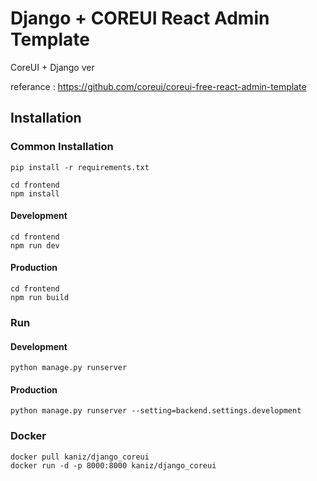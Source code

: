 # Django + COREUI React Admin Template

CoreUI + Django ver 

referance : https://github.com/coreui/coreui-free-react-admin-template

## Installation

### Common Installation
````
pip install -r requirements.txt

cd frontend
npm install

````

#### Development
```
cd frontend
npm run dev
```

#### Production
````
cd frontend
npm run build
````


### Run
#### Development
```
python manage.py runserver
```
#### Production
```
python manage.py runserver --setting=backend.settings.development
``` 

### Docker
```
docker pull kaniz/django_coreui
docker run -d -p 8000:8000 kaniz/django_coreui 
```